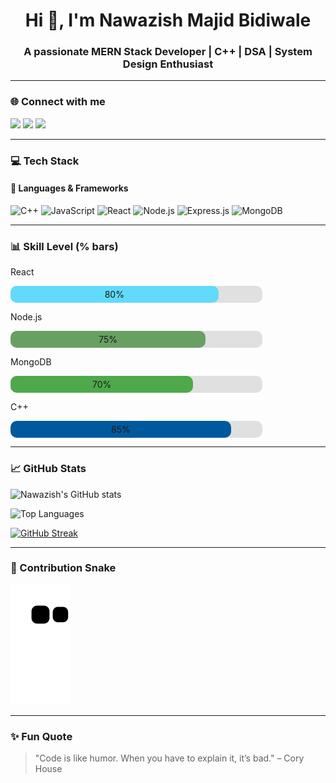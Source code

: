 <h1 align="center">Hi 👋, I'm Nawazish Majid Bidiwale</h1>
<h3 align="center">A passionate MERN Stack Developer | C++ | DSA | System Design Enthusiast</h3>

---

### 🌐 Connect with me
<p align="left">
<a href="https://www.linkedin.com/in/nawazish-bidiwale-58078b262/" target="blank"><img src="https://img.shields.io/badge/LinkedIn-%230077B5.svg?&style=for-the-badge&logo=linkedin&logoColor=white" /></a>
<a href="nawazishb2004@gmail.com"><img src="https://img.shields.io/badge/Gmail-D14836.svg?&style=for-the-badge&logo=gmail&logoColor=white" /></a>
<a href="https://github.com/Nawaz-B-04"><img src="https://img.shields.io/badge/GitHub-100000.svg?&style=for-the-badge&logo=github&logoColor=white" /></a>
</p>

---

### 💻 Tech Stack

#### 🚀 Languages & Frameworks
![C++](https://img.shields.io/badge/C++-00599C.svg?style=for-the-badge&logo=cplusplus&logoColor=white)
![JavaScript](https://img.shields.io/badge/JavaScript-F7DF1E.svg?style=for-the-badge&logo=javascript&logoColor=black)
![React](https://img.shields.io/badge/React-61DAFB.svg?style=for-the-badge&logo=react&logoColor=black)
![Node.js](https://img.shields.io/badge/Node.js-43853D.svg?style=for-the-badge&logo=node.js&logoColor=white)
![Express.js](https://img.shields.io/badge/Express.js-404D59.svg?style=for-the-badge)
![MongoDB](https://img.shields.io/badge/MongoDB-4EA94B.svg?style=for-the-badge&logo=mongodb&logoColor=white)

---

### 📊 Skill Level (% bars)

<p>React</p>
<div style="background-color:#e0e0e0; border-radius:10px; width:80%;">
  <div style="background-color:#61DAFB; width:80%; padding:5px; border-radius:10px; text-align:center;">80%</div>
</div>

<p>Node.js</p>
<div style="background-color:#e0e0e0; border-radius:10px; width:80%;">
  <div style="background-color:#68A063; width:75%; padding:5px; border-radius:10px; text-align:center;">75%</div>
</div>

<p>MongoDB</p>
<div style="background-color:#e0e0e0; border-radius:10px; width:80%;">
  <div style="background-color:#4EA94B; width:70%; padding:5px; border-radius:10px; text-align:center;">70%</div>
</div>

<p>C++</p>
<div style="background-color:#e0e0e0; border-radius:10px; width:80%;">
  <div style="background-color:#00599C; width:85%; padding:5px; border-radius:10px; text-align:center;">85%</div>
</div>

---

### 📈 GitHub Stats

![Nawazish's GitHub stats](https://github-readme-stats.vercel.app/api?username=Nawaz-B-04&show_icons=true&theme=tokyonight)

![Top Languages](https://github-readme-stats.vercel.app/api/top-langs/?username=Nawaz-B-04&layout=compact&theme=tokyonight)

[![GitHub Streak](https://github-readme-streak-stats.herokuapp.com/?user=Nawaz-B-04&theme=highcontrast)](https://git.io/streak-stats)

---

### 🐍 Contribution Snake

<picture>
  <source media="(prefers-color-scheme: dark)" srcset="https://raw.githubusercontent.com/Nawaz-B-04/Nawaz-B-04/main/dist/github-contribution-grid-snake-dark.svg" />
  <source media="(prefers-color-scheme: light)" srcset="https://raw.githubusercontent.com/Nawaz-B-04/Nawaz-B-04/main/dist/github-contribution-grid-snake.svg" />
  <img alt="github-snake" src="https://raw.githubusercontent.com/Nawaz-B-04/Nawaz-B-04/main/dist/github-contribution-grid-snake.svg" />
</picture>


---

### ✨ Fun Quote
> "Code is like humor. When you have to explain it, it’s bad." – Cory House
